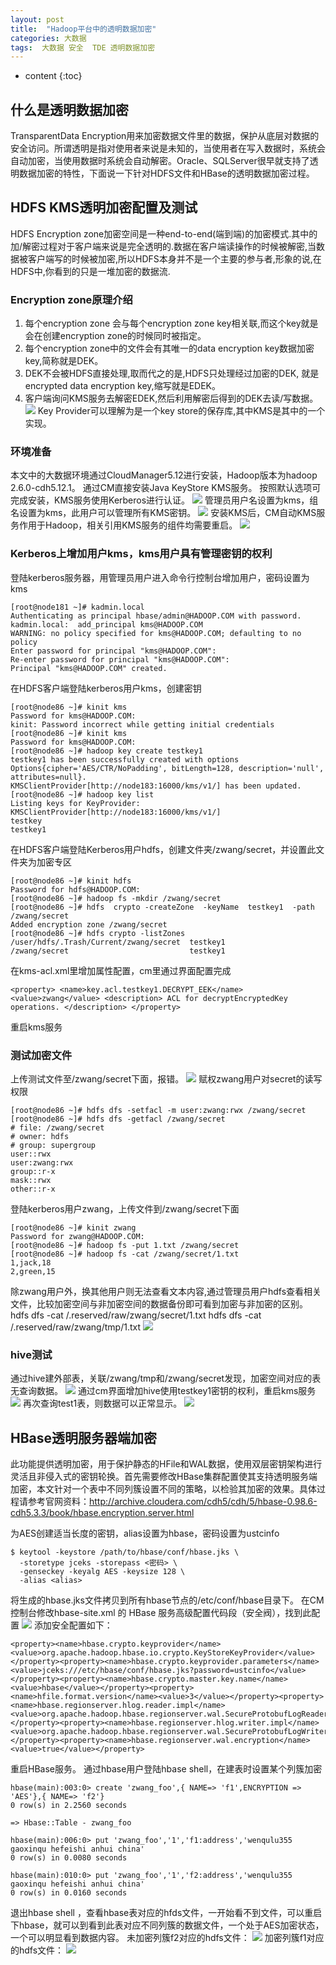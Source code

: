 ```yaml
---
layout: post
title:  "Hadoop平台中的透明数据加密"
categories: 大数据
tags:  大数据 安全  TDE 透明数据加密  
---
```


* content
{:toc}

## 什么是透明数据加密
TransparentData Encryption用来加密数据文件里的数据，保护从底层对数据的安全访问。所谓透明是指对使用者来说是未知的，当使用者在写入数据时，系统会自动加密，当使用数据时系统会自动解密。Oracle、SQLServer很早就支持了透明数据加密的特性，下面说一下针对HDFS文件和HBase的透明数据加密过程。

## HDFS KMS透明加密配置及测试
HDFS Encryption zone加密空间是一种end-to-end(端到端)的加密模式.其中的加/解密过程对于客户端来说是完全透明的.数据在客户端读操作的时候被解密,当数据被客户端写的时候被加密,所以HDFS本身并不是一个主要的参与者,形象的说,在HDFS中,你看到的只是一堆加密的数据流.

### Encryption zone原理介绍
1. 每个encryption zone 会与每个encryption zone key相关联,而这个key就是会在创建encryption zone的时候同时被指定。
2. 每个encryption zone中的文件会有其唯一的data encryption key数据加密key,简称就是DEK。
3. DEK不会被HDFS直接处理,取而代之的是,HDFS只处理经过加密的DEK, 就是encrypted data encryption key,缩写就是EDEK。
4. 客户端询问KMS服务去解密EDEK,然后利用解密后得到的DEK去读/写数据。
![](https://raw.githubusercontent.com/shockw/shockw.github.io/master/img/20180818/D20BF070-AE64-4106-9F7B-525E8A0F83B5.png)
Key Provider可以理解为是一个key store的保存库,其中KMS是其中的一个实现。

### 环境准备
本文中的大数据环境通过CloudManager5.12进行安装，Hadoop版本为hadoop 2.6.0-cdh5.12.1。
通过CM直接安装Java KeyStore KMS服务。
按照默认选项可完成安装，KMS服务使用Kerberos进行认证。
![](https://raw.githubusercontent.com/shockw/shockw.github.io/master/img/20180818/8B8B9EE0-6E97-4146-9A3D-20DB12A42C8D.png)
管理员用户名设置为kms，组名设置为kms，此用户可以管理所有KMS密钥。
![](https://raw.githubusercontent.com/shockw/shockw.github.io/master/img/20180818/E00EB5D3-3DF9-4259-9694-7B166A27566D.png)
安装KMS后，CM自动KMS服务作用于Hadoop，相关引用KMS服务的组件均需要重启。
![](https://raw.githubusercontent.com/shockw/shockw.github.io/master/img/20180818/9C3AB2B0-256D-451A-A5EB-D59E2EA228A7.png)

### Kerberos上增加用户kms，kms用户具有管理密钥的权利
登陆kerberos服务器，用管理员用户进入命令行控制台增加用户，密码设置为kms

```
[root@node181 ~]# kadmin.local
Authenticating as principal hbase/admin@HADOOP.COM with password.
kadmin.local:  add_principal kms@HADOOP.COM
WARNING: no policy specified for kms@HADOOP.COM; defaulting to no policy
Enter password for principal "kms@HADOOP.COM": 
Re-enter password for principal "kms@HADOOP.COM": 
Principal "kms@HADOOP.COM" created.
```
在HDFS客户端登陆kerberos用户kms，创建密钥

```
[root@node86 ~]# kinit kms
Password for kms@HADOOP.COM: 
kinit: Password incorrect while getting initial credentials
[root@node86 ~]# kinit kms
Password for kms@HADOOP.COM: 
[root@node86 ~]# hadoop key create testkey1
testkey1 has been successfully created with options Options{cipher='AES/CTR/NoPadding', bitLength=128, description='null', attributes=null}.
KMSClientProvider[http://node183:16000/kms/v1/] has been updated.
[root@node86 ~]# hadoop key list
Listing keys for KeyProvider: KMSClientProvider[http://node183:16000/kms/v1/]
testkey
testkey1
```
在HDFS客户端登陆Kerberos用户hdfs，创建文件夹/zwang/secret，并设置此文件夹为加密专区

```
[root@node86 ~]# kinit hdfs
Password for hdfs@HADOOP.COM: 
[root@node86 ~]# hadoop fs -mkdir /zwang/secret
[root@node86 ~]# hdfs  crypto -createZone  -keyName  testkey1  -path  /zwang/secret
Added encryption zone /zwang/secret
[root@node86 ~]# hdfs crypto -listZones
/user/hdfs/.Trash/Current/zwang/secret  testkey1 
/zwang/secret                           testkey1 
```
在kms-acl.xml里增加属性配置，cm里通过界面配置完成

```
<property> <name>key.acl.testkey1.DECRYPT_EEK</name> <value>zwang</value> <description> ACL for decryptEncryptedKey operations. </description> </property>
```
重启kms服务

### 测试加密文件
上传测试文件至/zwang/secret下面，报错。
![](https://raw.githubusercontent.com/shockw/shockw.github.io/master/img/20180818/6057F617-B4A6-48A7-8BD3-23CF931E2A43.png)
赋权zwang用户对secret的读写权限

```
[root@node86 ~]# hdfs dfs -setfacl -m user:zwang:rwx /zwang/secret
[root@node86 ~]# hdfs dfs -getfacl /zwang/secret
# file: /zwang/secret
# owner: hdfs
# group: supergroup
user::rwx
user:zwang:rwx
group::r-x
mask::rwx
other::r-x
```
登陆kerberos用户zwang，上传文件到/zwang/secret下面

```
[root@node86 ~]# kinit zwang
Password for zwang@HADOOP.COM: 
[root@node86 ~]# hadoop fs -put 1.txt /zwang/secret
[root@node86 ~]# hadoop fs -cat /zwang/secret/1.txt
1,jack,18
2,green,15
```
除zwang用户外，换其他用户则无法查看文本内容,通过管理员用户hdfs查看相关文件，比较加密空间与非加密空间的数据备份即可看到加密与非加密的区别。
hdfs dfs -cat /.reserved/raw/zwang/secret/1.txt
hdfs dfs -cat /.reserved/raw/zwang/tmp/1.txt
![](https://raw.githubusercontent.com/shockw/shockw.github.io/master/img/20180818/4906E97B-4DD9-489B-AEDA-5497C04A4915.png)

### hive测试
通过hive建外部表，关联/zwang/tmp和/zwang/secret发现，加密空间对应的表无查询数据。
![](https://raw.githubusercontent.com/shockw/shockw.github.io/master/img/20180818/147033F0-7875-42AB-9EBF-6D672A3DCB26.png)
通过cm界面增加hive使用testkey1密钥的权利，重启kms服务
![](https://raw.githubusercontent.com/shockw/shockw.github.io/master/img/20180818/9074EB05-2C94-4B75-8F21-F48B38F1A4CC.png)
再次查询test1表，则数据可以正常显示。
![](https://raw.githubusercontent.com/shockw/shockw.github.io/master/img/20180818/C98F68EA-3F3F-45DC-8967-DE0F15D4E9FE.png)

## HBase透明服务器端加密
此功能提供透明加密，用于保护静态的HFile和WAL数据，使用双层密钥架构进行灵活且非侵入式的密钥轮换。首先需要修改HBase集群配置使其支持透明服务端加密，本文针对一个表中不同列簇设置不同的策略，以检验其加密的效果。具体过程请参考官网资料：http://archive.cloudera.com/cdh5/cdh/5/hbase-0.98.6-cdh5.3.3/book/hbase.encryption.server.html

为AES创建适当长度的密钥，alias设置为hbase，密码设置为ustcinfo

```
$ keytool -keystore /path/to/hbase/conf/hbase.jks \
  -storetype jceks -storepass <密码> \
  -genseckey -keyalg AES -keysize 128 \
  -alias <alias>
```

将生成的hbase.jks文件拷贝到所有hbase节点的/etc/conf/hbase目录下。
在CM控制台修改hbase-site.xml 的 HBase 服务高级配置代码段（安全阀），找到此配置
![](https://raw.githubusercontent.com/shockw/shockw.github.io/master/img/20180818/31DF2FC5-A7EF-4C14-841B-68AB14BD660D.png)
添加安全配置如下：

```
<property><name>hbase.crypto.keyprovider</name><value>org.apache.hadoop.hbase.io.crypto.KeyStoreKeyProvider</value></property><property><name>hbase.crypto.keyprovider.parameters</name><value>jceks:///etc/hbase/conf/hbase.jks?password=ustcinfo</value></property><property><name>hbase.crypto.master.key.name</name><value>hbase</value></property><property><name>hfile.format.version</name><value>3</value></property><property><name>hbase.regionserver.hlog.reader.impl</name><value>org.apache.hadoop.hbase.regionserver.wal.SecureProtobufLogReader</value></property><property><name>hbase.regionserver.hlog.writer.impl</name><value>org.apache.hadoop.hbase.regionserver.wal.SecureProtobufLogWriter</value></property><property><name>hbase.regionserver.wal.encryption</name><value>true</value></property>
```
重启HBase服务。
通过hbase用户登陆hbase shell，在建表时设置某个列簇加密

```
hbase(main):003:0> create 'zwang_foo',{ NAME=> 'f1',ENCRYPTION => 'AES'},{ NAME=> 'f2'}
0 row(s) in 2.2560 seconds

=> Hbase::Table - zwang_foo

hbase(main):006:0> put 'zwang_foo','1','f1:address','wenqulu355 gaoxinqu hefeishi anhui china'
0 row(s) in 0.0080 seconds

hbase(main):010:0> put 'zwang_foo','1','f2:address','wenqulu355 gaoxinqu hefeishi anhui china'
0 row(s) in 0.0160 seconds
```
退出hbase shell ，查看hbase表对应的hfds文件，一开始看不到文件，可以重启下hbase，就可以到看到此表对应不同列簇的数据文件，一个处于AES加密状态，一个可以明显看到数据内容。
未加密列簇f2对应的hdfs文件：
![](https://raw.githubusercontent.com/shockw/shockw.github.io/master/img/20180818/588EE4E7-AB0A-47DF-A9FF-D7EA4421EB4E.png)
加密列簇f1对应的hdfs文件：
![](https://raw.githubusercontent.com/shockw/shockw.github.io/master/img/20180818/6BB9BF93-67B6-447C-8A30-0CCB9108AC4E.png)